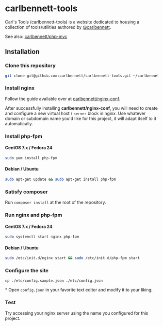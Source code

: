 # carlbennett-tools

Carl's Tools (carlbennett-tools) is a website dedicated to housing a collection
of tools/utilities authored by [@carlbennett](https://github.com/carlbennett).

See also: [carlbennett/php-mvc](https://github.com/carlbennett/php-mvc)

## Installation

### Clone this repository
```sh
git clone git@github.com:carlbennett/carlbennett-tools.git ~/carlbennett-tools
```

### Install nginx
Follow the guide available over at
[carlbennett/nginx-conf](https://github.com/carlbennett/nginx-conf).

After successfully installing **carlbennett/nginx-conf**, you will need to
create and configure a new virtual host / `server` block in nginx. Use whatever
domain or subdomain name you'd like for this project, it will adapt itself to
it automatically.

### Install php-fpm
#### CentOS 7.x / Fedora 24
```sh
sudo yum install php-fpm
```

#### Debian / Ubuntu
```sh
sudo apt-get update && sudo apt-get install php-fpm
```

### Satisfy composer
Run `composer install` at the root of the repository.

### Run nginx and php-fpm
#### CentOS 7.x / Fedora 24
```sh
sudo systemctl start nginx php-fpm
```

#### Debian / Ubuntu
```sh
sudo /etc/init.d/nginx start && sudo /etc/init.d/php-fpm start
```

### Configure the site
```sh
cp ./etc/config.sample.json ./etc/config.json
```

\* Open `config.json` in your favorite text editor and modify it to your
   liking.

### Test
Try accessing your nginx server using the name you configured for this project.
